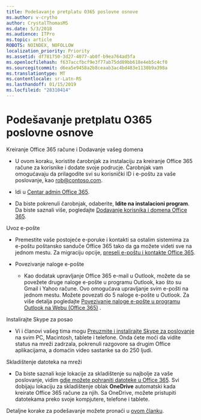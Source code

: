 ```yaml
---
title: Podešavanje pretplatu O365 poslovne osnove
ms.author: v-crytho
author: CrystalThomasMS
ms.date: 5/3/2018
ms.audience: ITPro
ms.topic: article
ROBOTS: NOINDEX, NOFOLLOW
localization_priority: Priority
ms.assetid: df781750-3d27-4077-ab0f-b9ea764ad5fa
ms.openlocfilehash: f637accfbcf9e3f77ab75dd89bb618e4eb5c4cf0
ms.sourcegitcommit: d6ea5e9458a2b8ceaab3ac4bd483e1130b9a398a
ms.translationtype: MT
ms.contentlocale: sr-Latn-RS
ms.lasthandoff: 01/15/2019
ms.locfileid: "28310414"
---
```

# <a name="setting-up-your-o365-business-essentials-subscription"></a>Podešavanje pretplatu O365 poslovne osnove

Kreiranje Office 365 račune i Dodavanje vašeg domena
  
- U ovom koraku, koristite čarobnjak za instalaciju za kreiranje Office 365 račune za korisnike i dodate svoje podrucje. Čarobnjak vam omogućavaju da prilagodite svi su korisnički ID i e-poštu za vaše poslovanje, kao [rob@contoso.com](mailto:rob@contoso.com).
    
- Idi u [Centar admin Office 365](https://login.partner.microsoftonline.cn/).
    
- Da biste pokrenuli čarobnjak, odaberite, **Idite na instalacioni program**. Da biste saznali više, pogledajte [Dodavanje korisnika i domena Office 365](https://support.office.com/en-US/Article/Add-users-and-domain-to-Office-365-6383f56d-3d09-4dcb-9b41-b5f5a5efd611).
    
Uvoz e-pošte
  
- Premestite vaše postojeće e-poruke i kontakti sa ostalim sistemima za e-poštu poštansko sanduče Office 365 tako da ga možete videti sve na jednom mestu. Za migraciju opcije, [preseli e-poštu i kontakte Office 365](https://support.office.com/en-US/Article/Migrate-email-and-contacts-to-Office-365-a3e3bddb-582e-4133-8670-e61b9f58627e).
    
- Povezivanje naloge e-pošte
    
  - Kao dodatak upravljanje Office 365 e-mail u Outlook, možete da se povežete druge naloge e-pošte u programu Outlook, kao što su Gmail i Yahoo račune. Ovo omogućava upravljanje svim e-pošti na jednom mestu. Možete povezati do 5 naloge e-pošte u Outlook. Za više detalja pogledajte [Povezivanje naloge e-pošte u programu Outlook na Webu (Office 365)](https://support.office.com/en-US/Article/Connect-email-accounts-in-Outlook-on-the-web-Office-365-d7012ff0-924f-4f78-8aca-c3912d886c4d) . 
    
Instalirajte Skype za posao
  
- Vi i članovi vašeg tima mogu [Preuzmite i instalirajte Skype za poslovanje](https://support.office.com/en-US/Article/download-and-install-Skype-for-Business-8a0d4da8-9d58-44f9-9759-5c8f340cb3fb) na svim PC, Macintosh, tablete i telefone. Onda ćete moći da vidite status na mreži zadrzala, pokrenuli razgovore sa drugim Office aplikacijama, a domaćin video sastanke sa do 250 ljudi. 
    
Skladištenje datoteka na mreži
  
- Da biste saznali koje lokacije za skladištenje su najbolje za vaše poslovanje, vidim [gdje možete pohraniti datoteke u Office 365](https://support.office.com/article/c7c20284-bc94-47f4-9728-d28e9daf0790.aspx). Svi dobijaju lokaciju za skladištenje oblak **OneDrive** automatski kada kreirate Office 365 račune za njih. Sa OneDrive, možete pristupiti datotekama preko svoje kompjutere, telefone i tablete. 
    
Detaljne korake za podešavanje možete pronaći u [ovom članku](https://support.office.com/en-US/Article/set-up-Office-365-for-business-6a3a29a0-e616-4713-99d1-15eda62d04fa#ID0EAAAABAAA=Business_Essentials).
  

